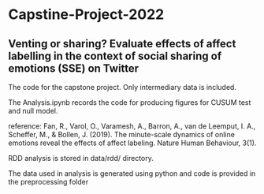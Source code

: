 # Capstine-Project-2022
## Venting or sharing? Evaluate effects of affect labelling in the context of social sharing of emotions (SSE) on Twitter
The code for the capstone project. Only intermediary data is included.

The Analysis.ipynb records the code for producing figures for CUSUM test and null model. 

reference: Fan, R., Varol, O., Varamesh, A., Barron, A., van de Leemput, I. A., Scheffer, M., & Bollen, J. (2019). The minute-scale dynamics of online emotions reveal the effects of affect labeling. Nature Human Behaviour, 3(1).

RDD analysis is stored in data/rdd/ directory.

The data used in analysis is generated using python and code is provided in the preprocessing folder
